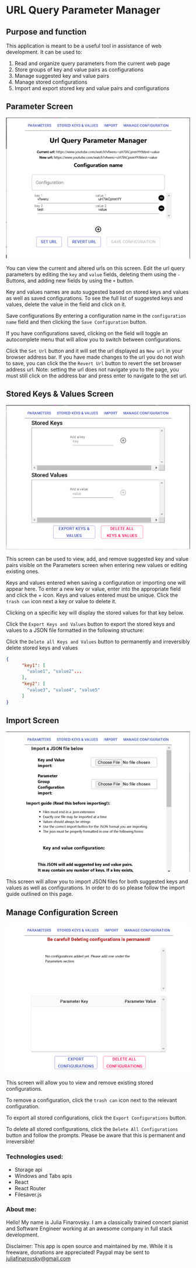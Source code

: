 # URL Query Parameter Manager


## Purpose and function

This application is meant to be a useful tool in assistance of web development. It can be used to:

1. Read and organize query parameters from the current web page
2. Store groups of key and value pairs as configurations
3. Manage suggested key and value pairs
4. Manage stored configurations
5. Import and export stored key and value pairs and configurations



##  Parameter Screen

![Parameter Screen](/images/ParameterScreen.PNG)

You can view the current and altered urls on this screen. Edit the url query parameters by editing the `key` and `value` fields, deleting them using the `-` Buttons, and adding new fields by using the `+` button. 

Key and values names are auto suggested based on stored keys and values as well as saved configurations. To see the full list of suggested keys and values, delete the value in the field and click on it.

Save configurations By entering a configuration name in the `configuration name` field and then clicking the `Save Configuration` button.

If you have configurations saved, clicking on the field will toggle an autocomplete menu that will allow you to switch between configurations.

Click the `Set Url` button and it will set the url displayed as `New url` in your browser address bar. If you have made changes to the url you do not wish to save, you can click the the `Revert Url` button to revert the set browser address url. Note: setting the url does not navigate you to the page, you must still click on the address bar and press enter to navigate to the set url.

##  Stored Keys & Values Screen

![Stored Keys & Values Screen](/images/KeysAndValuesScreen.PNG)


This screen can be used to view, add, and remove suggested key and value pairs visible on the Parameters screen when entering new values or editing existing ones.

Keys and values entered when saving a configuration or importing one will appear here. To enter a new key or value, enter into the appropriate field and click the + icon. Keys and values entered must be unique. Click the `trash can` icon next a key or value to delete it.

Clicking on a specific key will display the stored values for that key below.

Click the `Export Keys and Values` button to export the stored keys and values to a JSON file formatted in the following structure:

Click the `Delete all Keys and Values` button to permanently and irreversibly delete stored keys and values


```json 
{
      "key1": [
        "value1", "value2"...
      ],
      "key2": [
        "value3", "value4", "value5"
      ]
}
```


##  Import Screen

![Stored Keys & Values Screen](/images/ImportScreen.PNG)

This screen will allow you to import JSON files for both suggested keys and values as well as configurations. In order to do so please follow the import guide outlined on this page.


##  Manage Configuration Screen

![Manage Screen](/images/ConfigurationScreen.PNG)


This screen will allow you to view and remove existing stored configurations. 

To remove a configuration, click the `trash can` icon next to the relevant configuration. 

To export all stored configurations, click the `Export Configurations` button.

To delete all stored configurations, click the `Delete All Configurations` button and follow the prompts. Please be aware that this is permanent and irreversible!



### Technologies used:

- Storage api
- Windows and Tabs apis
- React
- React Router
- Filesaver.js


### About me:

Hello! My name is Julia Finarovsky. I am a classically trained concert pianist and Software Engineer working at an awesome company in full stack development. 


Disclaimer: This app is open source and maintained by me. While it is freeware, donations are appreciated! Paypal may be sent to juliafinarovsky@gmail.com
